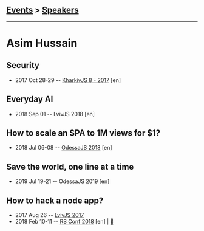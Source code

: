 ## [Events](../README.md) > [Speakers](../speakers.md)
---

# Asim Hussain

## Security
- 2017 Oct 28-29 -- [KharkivJS 8 - 2017](https://www.youtube.com/watch?v=A3MPD_zl_Ms) [en]   
## Everyday AI
- 2018 Sep 01 -- LvivJS 2018 [en]   
## How to scale an SPA to 1M views for $1?
- 2018 Jul 06-08 -- [OdessaJS 2018](https://youtu.be/z2WkmCeXdOo) [en]   
## Save the world, one line at a time
- 2019 Jul 19-21 -- OdessaJS 2019 [en]   
## How to hack a node app?
- 2017 Aug 26 -- [LvivJS 2017](https://www.youtube.com/watch?v=za9sS7QV-bw)    
- 2018 Feb 10-11 -- [RS Conf 2018](https://youtu.be/_P5aiH1RLOI) [en] | [:notebook:](https://speakerdeck.com/jawache/how-to-hack-a-node-app-at-rollingscopes-2018-in-minsk-belarus)  
